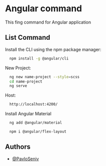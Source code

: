 
# Angular command

This fing command for Angular application


## List Command

Install the CLI using the npm package manager:

```bash
  npm install -g @angular/cli
```

New Project:

```bash
  ng new name-project --style=scss
  cd name-project
  ng serve
```

Host:

```bash
  http://localhost:4200/
```

Install Angular Material

```bash
  ng add @angular/material
```

```bash
  npm i @angular/flex-layout
```
## Authors

- [@PavloSeniv](https://github.com/PavloSeniv)
